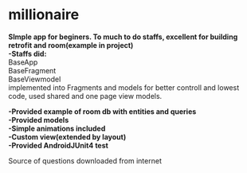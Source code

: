 # millionaire
<b>SImple app for beginers. To much to do staffs, excellent for building retrofit and room(example in project)</b> <br />
<b>-Staffs did:</b><br />
    BaseApp<br />
    BaseFragment<br />
    BaseViewmodel<br />
      implemented into Fragments and models for better controll and lowest code, used shared and one page view models.<br />
    
<b>-Provided example of room db with entities and queries </b><br />
<b>-Provided models </b><br />
<b>-Simple animations included </b><br />
<b>-Custom view(extended by layout) </b><br />
<b>-Provided AndroidJUnit4 test </b><br />


Source of questions downloaded from internet


